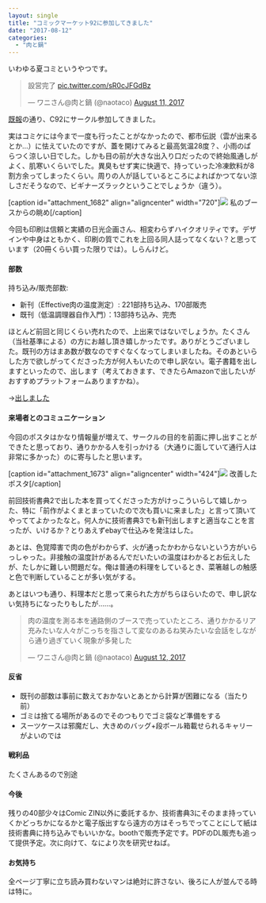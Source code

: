 ```yaml
---
layout: single
title: "コミックマーケット92に参加してきました"
date: "2017-08-12"
categories: 
  - "肉と鍋"
---
```


いわゆる夏コミというやつです。

<blockquote class="twitter-tweet" data-lang="en"><p dir="ltr" lang="ja">設営完了 <a href="https://t.co/sR0cJFGdBz">pic.twitter.com/sR0cJFGdBz</a></p>— ワニさん@肉と鍋 (@naotaco) <a href="https://twitter.com/naotaco/status/895797145495678976">August 11, 2017</a></blockquote>

<script async src="//platform.twitter.com/widgets.js" charset="utf-8"></script>

[既報](https://blog.naotaco.com/archives/1627)の通り、C92にサークル参加してきました。

実はコミケには今まで一度も行ったことがなかったので、都市伝説（雲が出来るとか…）に怯えていたのですが、蓋を開けてみると最高気温28度？、小雨のぱらつく涼しい日でした。しかも目の前が大きな出入り口だったので終始風通しがよく、肌寒いくらいでした。異臭もせず実に快適で、持っていった冷凍飲料が8割方余ってしまったくらい。周りの人が話しているところによればかつてない涼しさだそうなので、ビギナーズラックということでしょうか（違う）。

\[caption id="attachment\_1682" align="aligncenter" width="720"\][![](https://blog.naotaco.com/assets/images/posts/2017/08/7eec0b92518e403ce75658d4af47f629-720x480.jpg)](https://blog.naotaco.com/assets/images/posts/2017/08/7eec0b92518e403ce75658d4af47f629.jpg) 私のブースからの眺め\[/caption\]

今回も印刷は信頼と実績の日光企画さん、相変わらずハイクオリティです。デザインや中身はともかく、印刷の質でこれを上回る同人誌ってなくない？と思っています（20冊くらい買った限りでは）。しらんけど。

#### 部数

持ち込み/販売部数:

- 新刊（Effective肉の温度測定）: 221部持ち込み、170部販売
- 既刊（低温調理器自作入門）：13部持ち込み、完売

ほとんど前回と同じくらい売れたので、上出来ではないでしょうか。たくさん（当社基準による）の方にお越し頂き嬉しかったです。ありがとうございました。既刊の方はまあ数が数なのですぐなくなってしまいましたね。そのあといらした方で欲しがってくださった方が何人もいたので申し訳ない。電子書籍を出しますといったので、出します（考えておきます、できたらAmazonで出したいがおすすめプラットフォームありますかね）。

→[出しました](https://blog.naotaco.com/archives/1685)

#### 来場者とのコミュニケーション

今回のポスタはかなり情報量が増えて、サークルの目的を前面に押し出すことができたと思っており、通りかかる人を引っかける（大通りに面していて通行人は非常に多かった）のに寄与したと思います。

\[caption id="attachment\_1673" align="aligncenter" width="424"\][![](https://blog.naotaco.com/assets/images/posts/2017/08/97c9007da2b1da5d0e70b3d786ed91f7-424x600.jpg)](https://blog.naotaco.com/assets/images/posts/2017/08/97c9007da2b1da5d0e70b3d786ed91f7.jpg) 改善したポスタ\[/caption\]

前回技術書典2で出した本を買ってくださった方がけっこういらして嬉しかった、特に「前作がよくまとまっていたので次も買いに来ました」と言って頂いてやっててよかったなと。何人かに技術書典3でも新刊出しますと適当なことを言ったが、いけるか？とりあえずebayで仕込みを発注はした。

あとは、色覚障害で肉の色がわからず、火が通ったかわからないという方がいらっしゃった。非接触の温度計があるんでだいたいの温度はわかるとお伝えしたが、たしかに難しい問題だな。俺は普通の料理をしているとき、菜箸越しの触感と色で判断していることが多い気がする。

あとはいつも通り、料理本だと思って来られた方がちらほらいたので、申し訳ない気持ちになったりもしたが……。

<blockquote class="twitter-tweet" data-lang="en"><p lang="ja" dir="ltr">肉の温度を測る本を通路側のブースで売っていたところ、通りかかるリア充みたいな人々がこっちを指さして変なのあるね笑みたいな会話をしながら通り過ぎていく現象が多発した</p>— ワニさん@肉と鍋 (@naotaco) <a href="https://twitter.com/naotaco/status/896219341405904896">August 12, 2017</a></blockquote>

<script async src="//platform.twitter.com/widgets.js" charset="utf-8"></script>

#### 反省

- 既刊の部数は事前に数えておかないとあとから計算が困難になる（当たり前）
- ゴミは捨てる場所があるのでそのつもりでゴミ袋など準備をする
- スーツケースは邪魔だし、大きめのバッグ+段ボール箱載せられるキャリーがよいのでは

#### 戦利品

たくさんあるので別途

#### 今後

残りの40部少々はComic ZIN以外に委託するか、技術書典3にそのまま持っていくかどっちかになるかと電子版出すなら遠方の方はそっちでってことにして紙は技術書典に持ち込みでもいいかな。boothで販売予定です。PDFのDL販売も追って提供予定。次に向けて、なにより次を研究せねば。

#### お気持ち

全ページ丁寧に立ち読み買わないマンは絶対に許さない、後ろに人が並んでる時は特に。
